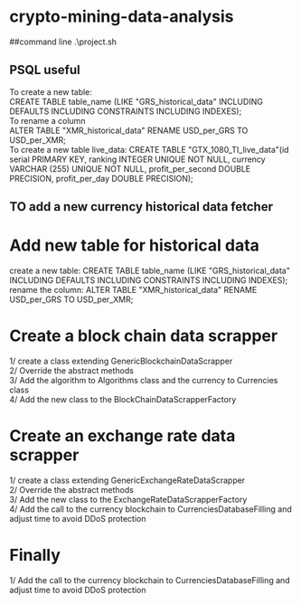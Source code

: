 # crypto-mining-data-analysis
##command line .\project.sh

## PSQL useful
To create a new table:  
CREATE TABLE table_name (LIKE "GRS_historical_data" INCLUDING DEFAULTS INCLUDING CONSTRAINTS INCLUDING INDEXES);  
To rename a column  
ALTER TABLE "XMR_historical_data" RENAME USD_per_GRS TO USD_per_XMR;  
To create a new table live_data:
CREATE TABLE "GTX_1080_TI_live_data"(id serial PRIMARY KEY, ranking INTEGER UNIQUE NOT NULL, currency VARCHAR (255) UNIQUE NOT NULL, profit_per_second DOUBLE PRECISION, profit_per_day DOUBLE PRECISION);

## TO add a new currency historical data fetcher
# Add new table for historical data
create a new table: CREATE TABLE table_name (LIKE "GRS_historical_data" INCLUDING DEFAULTS INCLUDING CONSTRAINTS INCLUDING INDEXES);
rename the column: ALTER TABLE "XMR_historical_data" RENAME USD_per_GRS TO USD_per_XMR;    


# Create a block chain data scrapper
1/ create a class extending GenericBlockchainDataScrapper  
2/ Override the abstract methods  
3/ Add the algorithm to Algorithms class and the currency to Currencies class  
4/ Add the new class to the BlockChainDataScrapperFactory  
  
# Create an exchange rate data scrapper
1/ create a class extending GenericExchangeRateDataScrapper  
2/ Override the abstract methods  
3/ Add the new class to the ExchangeRateDataScrapperFactory  
4/ Add the call to the currency blockchain to CurrenciesDatabaseFilling and adjust time to avoid DDoS protection

# Finally  

1/ Add the call to the currency blockchain to CurrenciesDatabaseFilling and adjust time to avoid DDoS protection
  